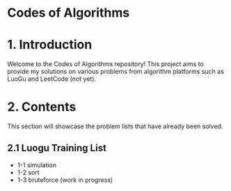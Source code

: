 # Codes of Algorithms

# 1. Introduction

Welcome to the Codes of Algorithms repository! This project aims to provide my solutions on various problems from algorithm platforms such as LuoGu and LeetCode (not yet).

# 2. Contents

This section will showcase the problem lists that have already been solved.

## 2.1 Luogu Training List

- 1-1 simulation
- 1-2 sort
- 1-3 bruteforce (work in progress)
